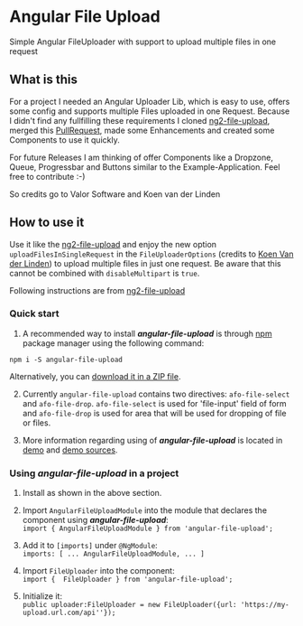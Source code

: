 # Angular File Upload

Simple Angular FileUploader with support to upload multiple files in one request

## What is this
For a project I needed an Angular Uploader Lib, which is easy to use, offers some config and supports multiple
Files uploaded in one Request. Because I didn't find any fullfilling these requirements I cloned
[ng2-file-upload](https://github.com/valor-software/ng2-file-upload), merged this
[PullRequest](https://github.com/valor-software/ng2-file-upload/pull/993), made some Enhancements and created 
some Components to use it quickly.

For future Releases I am thinking of offer Components like a Dropzone, Queue, Progressbar and Buttons similar 
to the Example-Application. Feel free to contribute :-)

So credits go to Valor Software and Koen van der Linden

## How to use it
Use it like the [ng2-file-upload](https://github.com/valor-software/ng2-file-upload) and enjoy the new option
`uploadFilesInSingleRequest` in the `FileUploaderOptions` (credits to [Koen Van der Linden](https://github.com/koenvanderlinden))
to upload multiple files in just one request. Be aware that this cannot be combined with `disableMultipart` is 
`true`.

Following instructions are from [ng2-file-upload](https://github.com/valor-software/ng2-file-upload)

### Quick start

1. A recommended way to install ***angular-file-upload*** is through [npm](https://www.npmjs.com/search?q=angular-file-upload)
package manager using the following command:

  `npm i -S angular-file-upload`

  Alternatively, you can [download it in a ZIP file](https://github.com/tkarzewski/angular-file-upload/archive/master.zip).

2. Currently `angular-file-upload` contains two directives: `afo-file-select` and `afo-file-drop`. `afo-file-select`
is used for 'file-input' field of form and `afo-file-drop` is used for area that will be used for dropping of 
file or files.

3. More information regarding using of ***angular-file-upload*** is located in
  [demo](http://www.tobias-karzewski.de/angular-file-upload/) and [demo sources](https://github.com/tkarzewski/angular-file-upload/src).
  
### Using ***angular-file-upload*** in a project

1. Install as shown in the above section.

2. Import `AngularFileUploadModule` into the module that declares the component using ***angular-file-upload***:
   <br>```import { AngularFileUploadModule } from 'angular-file-upload';```

3. Add it to `[imports]` under `@NgModule`:
   <br>```imports: [ ... AngularFileUploadModule, ... ]```

4. Import `FileUploader` into the component:
   <br>```import {  FileUploader } from 'angular-file-upload';```

5. Initialize it:
   <br>```public uploader:FileUploader = new FileUploader({url: 'https://my-upload.url.com/api''});```
